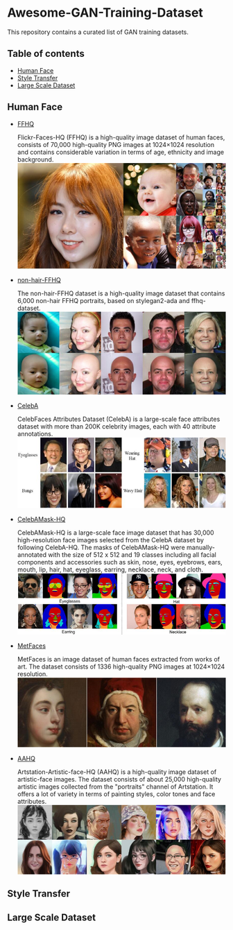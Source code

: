 # Awesome-GAN-Training-Dataset

This repository contains a curated list of GAN training datasets.


## Table of contents 

- [Human Face](#human-face)
- [Style Transfer](#style-transfer)
- [Large Scale Dataset](#large-scale-dataset)


## Human Face

* [FFHQ](https://github.com/NVlabs/ffhq-dataset)

    Flickr-Faces-HQ (FFHQ) is a high-quality image dataset of human faces, consists of 70,000 high-quality PNG images at 1024×1024 resolution and contains considerable variation in terms of age, ethnicity and image background.
    ![FFHQ](./figure/FFHQ.jpg)

* [non-hair-FFHQ](https://github.com/oneThousand1000/non-hair-FFHQ)

    The non-hair-FFHQ dataset is a high-quality image dataset that contains 6,000 non-hair FFHQ portraits, based on stylegan2-ada and ffhq-dataset.
    ![non-hair-FFHQ](./figure/non-hair-FFHQ.jpg)

* [CelebA](https://mmlab.ie.cuhk.edu.hk/projects/CelebA.html)

    CelebFaces Attributes Dataset (CelebA) is a large-scale face attributes dataset with more than 200K celebrity images, each with 40 attribute annotations. 
    ![CelebA](./figure/CelebA.jpg)
    

* [CelebAMask-HQ](http://mmlab.ie.cuhk.edu.hk/projects/CelebA/CelebAMask_HQ.html)

    CelebAMask-HQ is a large-scale face image dataset that has 30,000 high-resolution face images selected from the CelebA dataset by following CelebA-HQ. The masks of CelebAMask-HQ were manually-annotated with the size of 512 x 512 and 19 classes including all facial components and accessories such as skin, nose, eyes, eyebrows, ears, mouth, lip, hair, hat, eyeglass, earring, necklace, neck, and cloth.
    ![CelebAMask-HQ](./figure/CelebAMask-HQ.jpg)

* [MetFaces](https://github.com/NVlabs/metfaces-dataset)

    MetFaces is an image dataset of human faces extracted from works of art. The dataset consists of 1336 high-quality PNG images at 1024×1024 resolution.
    ![MetFaces-HQ](./figure/MetFaces.jpg)

* [AAHQ](https://github.com/onion-liu/aahq-dataset)

    Artstation-Artistic-face-HQ (AAHQ) is a high-quality image dataset of artistic-face images. The dataset consists of about 25,000 high-quality artistic images collected from the "portraits" channel of Artstation. It offers a lot of variety in terms of painting styles, color tones and face attributes.
    ![AAHQ](./figure/AAHQ.jpg)

## Style Transfer



## Large Scale Dataset

